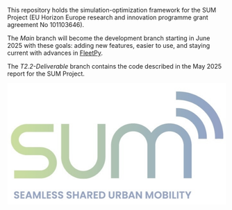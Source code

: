 This repository holds the simulation-optimization framework for the SUM Project (EU Horizon Europe research and innovation programme grant agreement No 101103646).

The *Main* branch will become the development branch starting in June 2025 with these goals: adding new features, easier to use, and staying current with advances in [FleetPy](https://github.com/TUM-VT/FleetPy). 

The *T2.2-Deliverable* branch contains the code described in the May 2025 report for the SUM Project.

![logo](docs/images/sum_logo.png)




